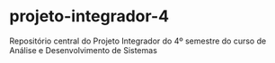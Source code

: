 # projeto-integrador-4
Repositório central do Projeto Integrador do 4º semestre do curso de Análise e Desenvolvimento de Sistemas
